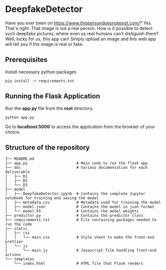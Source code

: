 # DeepfakeDetector

Have you ever been on https://www.thispersondoesnotexist.com/? Yes. That's right. That image is not a real person. How is it possible to detect such deepfake pictures, where even us real humans can't distiguish them? Well, lucky for us, this app can! Simply upload an image and this web app will tell you if the image is real or fake.

## Prerequisites

Install necessary python packages

`pip install -r requirements.txt`

## Running the Flask Application 

Run the **app.py** file from the **root** directory. 

`python app.py` 

Go to **localhost:5000** to access the application from the browser of your choice.

## Structure of the repository

```
├── README.md
├── app.py                      # Main code to run the flask app
├── doc                         # Various documentation for each deliverable
│   ├── D1
│   ├── D2
│   └── D3
├── model
│   ├── DeepfakeDetector.ipynb  # Contains the complete Jupyter notebook for training and saving the model
│   ├── metadata.csv            # Metadata used for training the model
│   ├── model.json              # Contains the model in json format
│   └── model.h5                # Contains the model weights
├── predictor.py                # Contains the predictor class
├── requirements.txt            # File containing packages needed to run the code
├── static
│   ├── css
│   │   └── main.css            # Style sheet to make the front-end prettier
│   └── js
│       └── main.js             # Javascript file handling front-end actions
└── templates
    └── index.html              # HTML file that Flask renders
```

